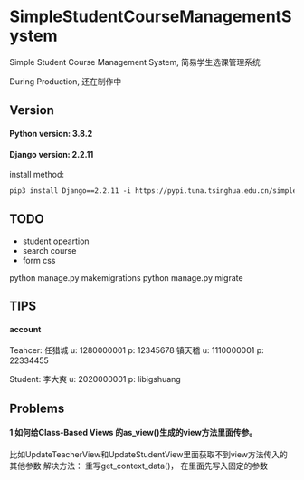 # SimpleStudentCourseManagementSystem
Simple Student Course Management System, 简易学生选课管理系统

During Production, 还在制作中

## Version
#### Python version: 3.8.2
#### Django version: 2.2.11
install method:
```txt
pip3 install Django==2.2.11 -i https://pypi.tuna.tsinghua.edu.cn/simple
```

## TODO
- student opeartion
- search course
- form css



python manage.py makemigrations
python manage.py migrate

## TIPS
#### account
Teahcer:
任猎城
u: 1280000001
p: 12345678
镇天稽
u: 1110000001
p: 22334455

Student:
李大爽
u: 2020000001
p: libigshuang


## Problems
#### 1 如何给Class-Based Views 的as_view()生成的view方法里面传参。
比如UpdateTeacherView和UpdateStudentView里面获取不到view方法传入的其他参数
解决方法： 重写get_context_data()， 在里面先写入固定的参数